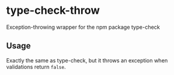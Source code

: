 type-check-throw
================

Exception-throwing wrapper for the npm package type-check

Usage
-----

Exactly the same as type-check, but it throws an exception when validations return `false`.
